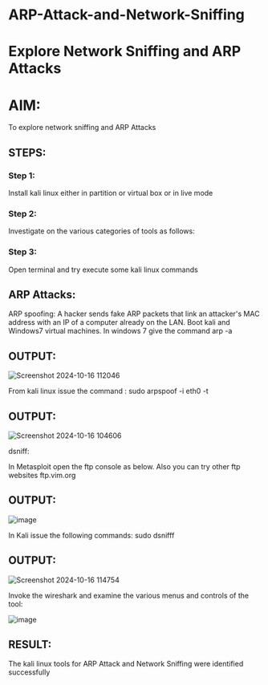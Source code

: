 # ARP-Attack-and-Network-Sniffing
# Explore Network Sniffing and ARP Attacks

# AIM:

To explore network sniffing and ARP Attacks

## STEPS:

### Step 1:

Install kali linux either in partition or virtual box or in live mode

### Step 2:

Investigate on the various categories of tools as follows:


### Step 3:
Open terminal and try execute some kali linux commands

## ARP Attacks:  
ARP spoofing: A hacker sends fake ARP packets that link an attacker's MAC address with an IP of a computer already on the LAN. 
Boot kali and Windows7 virtual machines.
In windows 7 give the command arp -a
## OUTPUT:

![Screenshot 2024-10-16 112046](https://github.com/user-attachments/assets/cb3f063d-2367-4661-8c20-3705e7b9aa22)


From kali linux issue the command :
sudo arpspoof -i eth0 -t <target system> <gateway>
## OUTPUT:

![Screenshot 2024-10-16 104606](https://github.com/user-attachments/assets/d56dec51-45ec-48dc-a9a2-d6839b24a51b)

 dsniff:

In Metasploit open the ftp console as below. Also you can try other ftp websites ftp.vim.org
## OUTPUT:

![image](https://github.com/user-attachments/assets/64bea175-1024-4a22-b0ec-c2b59750d21d)



In Kali issue the following commands:
sudo dsnifff
## OUTPUT:

![Screenshot 2024-10-16 114754](https://github.com/user-attachments/assets/6672187d-8c19-4835-b757-3f870c2ec969)


Invoke the wireshark and examine the various menus  and controls of the tool:

![image](https://github.com/user-attachments/assets/c0420916-ad89-4183-b287-079e2e23e430)


## RESULT:
The kali linux tools for ARP Attack and Network Sniffing were identified successfully
